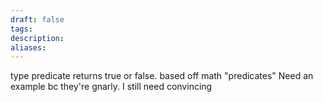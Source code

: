 ```yaml
---
draft: false
tags: 
description: 
aliases:
---
```

type predicate returns true or false. based off math "predicates"
Need an example bc they're gnarly. 
I still need convincing